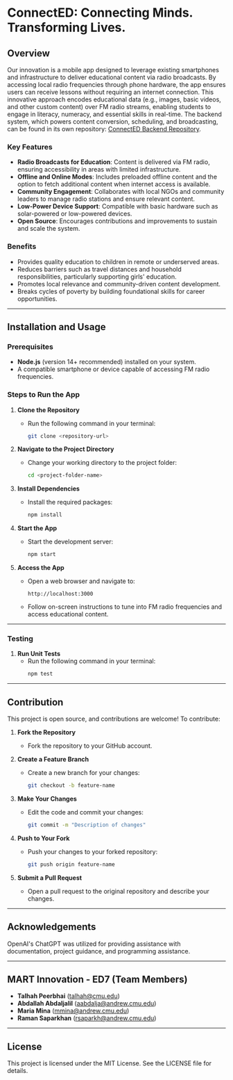 # ConnectED: Connecting Minds. Transforming Lives. 

## Overview
Our innovation is a mobile app designed to leverage existing smartphones and infrastructure to deliver educational content via radio broadcasts. By accessing local radio frequencies through phone hardware, the app ensures users can receive lessons without requiring an internet connection. This innovative approach encodes educational data (e.g., images, basic videos, and other custom content) over FM radio streams, enabling students to engage in literacy, numeracy, and essential skills in real-time. The backend system, which powers content conversion, scheduling, and broadcasting, can be found in its own repository: [ConnectED Backend Repository](<https://github.com/roma2023/connected-backend>).

### Key Features
- **Radio Broadcasts for Education**: Content is delivered via FM radio, ensuring accessibility in areas with limited infrastructure.
- **Offline and Online Modes**: Includes preloaded offline content and the option to fetch additional content when internet access is available.
- **Community Engagement**: Collaborates with local NGOs and community leaders to manage radio stations and ensure relevant content.
- **Low-Power Device Support**: Compatible with basic hardware such as solar-powered or low-powered devices.
- **Open Source**: Encourages contributions and improvements to sustain and scale the system.

### Benefits
- Provides quality education to children in remote or underserved areas.
- Reduces barriers such as travel distances and household responsibilities, particularly supporting girls' education.
- Promotes local relevance and community-driven content development.
- Breaks cycles of poverty by building foundational skills for career opportunities.

---

## Installation and Usage

### Prerequisites
- **Node.js** (version 14+ recommended) installed on your system.
- A compatible smartphone or device capable of accessing FM radio frequencies.

### Steps to Run the App

1. **Clone the Repository**  
   - Run the following command in your terminal:  
     ```bash
     git clone <repository-url>
     ```

2. **Navigate to the Project Directory**  
   - Change your working directory to the project folder:  
     ```bash
     cd <project-folder-name>
     ```

3. **Install Dependencies**  
   - Install the required packages:  
     ```bash
     npm install
     ```

4. **Start the App**  
   - Start the development server:  
     ```bash
     npm start
     ```

5. **Access the App**  
   - Open a web browser and navigate to:  
     ```
     http://localhost:3000
     ```
   - Follow on-screen instructions to tune into FM radio frequencies and access educational content.

---

### Testing

1. **Run Unit Tests**  
   - Run the following command in your terminal:  
     ```bash
     npm test
     ```
---

## Contribution

This project is open source, and contributions are welcome! To contribute:

1. **Fork the Repository**  
   - Fork the repository to your GitHub account.

2. **Create a Feature Branch**  
   - Create a new branch for your changes:  
     ```bash
     git checkout -b feature-name
     ```

3. **Make Your Changes**  
   - Edit the code and commit your changes:  
     ```bash
     git commit -m "Description of changes"
     ```

4. **Push to Your Fork**  
   - Push your changes to your forked repository:  
     ```bash
     git push origin feature-name
     ```

5. **Submit a Pull Request**  
   - Open a pull request to the original repository and describe your changes.

---

## Acknowledgements  

OpenAI's ChatGPT was utilized for providing assistance with documentation, project guidance, and programming assistance. 

---

## MART Innovation - ED7 (Team Members)
- **Talhah Peerbhai** ([talhah@cmu.edu](mailto:talhah@cmu.edu))  
- **Abdallah Abdaljalil** ([aabdalja@andrew.cmu.edu](mailto:aabdalja@andrew.cmu.edu))  
- **Maria Mina** ([mmina@andrew.cmu.edu](mailto:mmina@andrew.cmu.edu))  
- **Raman Saparkhan** ([rsaparkh@andrew.cmu.edu](mailto:rsaparkh@andrew.cmu.edu))

---

## License
This project is licensed under the MIT License. See the LICENSE file for details.

